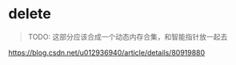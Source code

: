 # delete

> TODO: 这部分应该合成一个动态内存合集，和智能指针放一起去

https://blog.csdn.net/u012936940/article/details/80919880